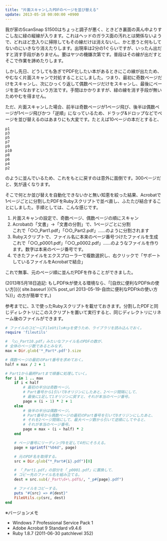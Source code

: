 ```yaml
---
title: "片面スキャンしたPDFのページを並び替える"
update: 2013-05-18 00:00:00 +0900
---
```


我が家のScanSnap S1500はちょっと調子が悪く、ときどき裏面の真ん中よりすこし左に緑の縦線が入ります。これはヘッドのガラス面の汚れとは関係ないようで、どれほど念入りに掃除してもその線だけは消えないし、かと思うと何もしてないのにいきなり消えたりします。出現率は2分の1ぐらいですが、いったん出だすと消す手段がありません。要はヤツの機嫌次第です。普段はその線が出だすとそこで作業を諦めたりします。

しかし先日、どうしても急ぎでPDF化したい本があるときにこの線が出たため、やむなく片面スキャンで対処することにしました。つまり、最初に奇数ページだけをスキャンし、次にひっくり返して偶数ページだけをスキャンし、最後にページを並べなおすという方法です。手間はかかりますが、緑の線を消す手段が無いためやむを得ません。

ただ、片面スキャンした場合、前半は奇数ページが1ページ飛び、後半は偶数ページが1ページ飛びかつ「逆順」になっているため、ドラッグ&ドロップなどでページを並び替えるのはあまりにも大変です。たとえば10ページの本だとすると、

```plaintext
p1
p3
p5
p7
p9
p10
p8
p6
p4
p2
```

のように並んでいるため、これをもとに戻すのは意外に面倒です。300ページだと、気が遠くなります。

そこで何とか並び替えを自動化できないかと無い知恵を絞った結果、Acrobatで1ページごとに分割したPDFをRubyスクリプトで並べ直し、ふたたび結合することにしました。手順としては、こんな感じです。

1. 片面スキャンの設定で、奇数ページ、偶数ページの順にスキャン
1. Acrobatの「文書」→「文書の分割」で、1ページごとに分割  
   これで「○○_Part1.pdf」「○○_Part2.pdf」……のように分割されます
1. Rubyスクリプトで、ファイル名に本来のページ番号つけたファイルを生成  
   これで「○○_p0001.pdf」「○○_p0002.pdf」……のようなファイルを作ります。数字は本来のページ番号です。
1. できたファイルをエクスプローラーで複数選択し、右クリックで「サポートしているファイルをAcrobatで結合」

これで無事、元のページ順に並んだPDFを作ることができました。

(2013年5月18日追記: もしPDFtkが使える環境なら、「[自炊に便利なPDFtkの使い方]({{ site.baseurl }}{% post_url 2013-05-19-自炊に便利なPDFtkの使い方 %})」の方が簡単です。)

参考までに、3.で使ったRubyスクリプトを載せておきます。分割したPDFと同じディレクトリにこのスクリプトを置いて実行すると、同じディレクトリにリネーム後のファイルができます。

```ruby
# ファイルのコピーにFileUtils#cpを使うため、ライブラリを読み込んでおく。
require 'fileutils'

# 「○○_Part10.pdf」みたいなファイル名のPDFの数が、
# 全体のページ数であるとみなす。
max = Dir.glob('*_Part*.pdf').size

# 偶数ページの最初のPart番号を求めておく。
half = max / 2 + 1

# Part1から最終Partまで順番に処理していく。
for i in 1 .. max
    if i < half
        # 最初の半分は奇数ページ。
        # Part番号から1引いて0オリジンにしたあと、2ページ間隔にして、
        # 最後に1足して1オリジンに戻すと、それが本当のページ番号。
        page = (i - 1) * 2 + 1
    else
        # 後半の半分は偶数ページ。
        # Part番号から偶数ページの最初のPart番号を引いて0オリジンにしたあと、
        # それを2ページ間隔にして、最大ページ数から引いて逆順にしてやると、
        # それが本当のページ番号。
        page = max - (i - half) * 2
    end

    # ページ番号にリーディング0を足して4桁にそろえる。
    page = sprintf("%04d", page)

    # 元のPDF名を取得する。
    src = Dir.glob("*_Part#{i}.pdf")[0]

    # 「_Part1.pdf」の部分を「_p0001.pdf」に置換して、
    # コピー先のファイル名を組み立てる。
    dest = src.sub(/_Part\d+\.pdf$/, "_p#{page}.pdf")

    # ファイルをコピーする。
    puts "#{src} => #{dest}"
    FileUtils.cp(src, dest)
end
```

※バージョンメモ

- Windows 7 Professional Service Pack 1
- Adobe Acrobat 9 Standard v9.4.6
- Ruby 1.8.7 (2011-06-30 patchlevel 352)
